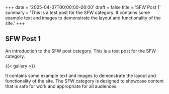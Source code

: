 +++
date = '2025-04-07T00:00:00-06:00'
draft = false
title = 'SFW Post 1'
summary = 'This is a test post for the SFW category. It contains some example text and images to demonstrate the layout and functionality of the site.'
+++

## SFW Post 1

An introduction to the SFW post category. This is a test post for the SFW category.

{{< gallery >}}

It contains some example text and images to demonstrate the layout and functionality of the site. The SFW category is designed to showcase content that is safe for work and appropriate for all audiences.
